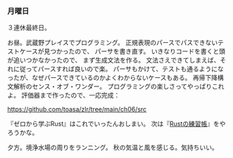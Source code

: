 ### 月曜日

３連休最終日。

お昼。武蔵野プレイスでプログラミング。
正規表現のパースでパスできないテストケースが見つかったので、
パーサを書き直す。
いきなりコードを書くと頭が追いつかなかったので、
まず生成文法を作る。
文法さえできてしまえば、それに従ってパースすれば良いので楽。
パーサもかけて、テストも通るようになったが、なぜパースできているのかよくわからないケースもある。
再帰下降構文解析のセンス・オブ・ワンダー。
プログラミングの楽しさってやっぱりこれよ。
評価器まで作ったので、一応完成：

https://github.com/toasa/zlr/tree/main/ch06/src

『ゼロから学ぶRust』はこれでいったんおしまい。
次は『[Rustの練習帳](https://www.oreilly.co.jp/books/9784814400584/)』をやろうかな。

夕方。境浄水場の周りをランニング。
秋の気温と風を感じる。気持ちいい。